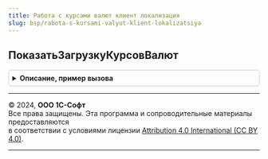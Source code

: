```yaml
---
title: Работа с курсами валют клиент локализация
slug: bsp/rabota-s-kursami-valyut-klient-lokalizatsiya
---
```



## ПоказатьЗагрузкуКурсовВалют
<details style="margin: 1em 0; padding: 0.5em; border: 1px solid #ccc; border-radius: 6px;">

<summary style="font-weight: bold; cursor: pointer;">Описание, пример вызова</summary>

```bsl

// Выполняет интерактивные действия по загрузке курсов валют.
//
// Параметры:
//  ПараметрыЗагрузки - Структура:
//   * ОткрытиеИзСписка - Булево - Истина, если действие вызывается  из списка валют.
//
Процедура ПоказатьЗагрузкуКурсовВалют(ПараметрыЗагрузки) Экспорт
```

Пример вызова
```bsl
РаботаСКурсамиВалютКлиентЛокализация.ПоказатьЗагрузкуКурсовВалют(ПараметрыЗагрузки) 
```
</details>

---

© 2024, **ООО 1С-Софт**  
Все права защищены. Эта программа и сопроводительные материалы предоставляются  
в соответствии с условиями лицензии [Attribution 4.0 International (CC BY 4.0)](https://creativecommons.org/licenses/by/4.0/legalcode).

---
